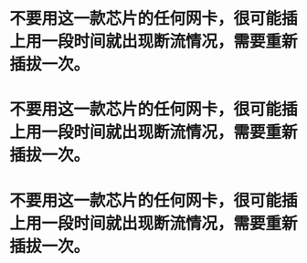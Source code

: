 # 不要用这一款芯片的任何网卡，很可能插上用一段时间就出现断流情况，需要重新插拔一次。
# 不要用这一款芯片的任何网卡，很可能插上用一段时间就出现断流情况，需要重新插拔一次。
# 不要用这一款芯片的任何网卡，很可能插上用一段时间就出现断流情况，需要重新插拔一次。
